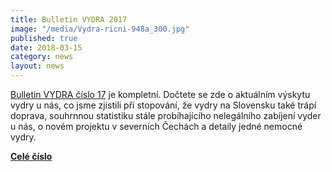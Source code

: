 ```yaml
---
title: Bulletin VYDRA 2017
image: "/media/Vydra-ricni-948a_300.jpg"
published: true
date: 2018-03-15
category: news
layout: news
---
```

[Bulletin VYDRA číslo 17][1] je kompletní. Dočtete se zde o aktuálním výskytu
vydry u nás, co jsme zjistili při stopování, že vydry na Slovensku také
trápí doprava, souhrnnou statistiku stále probíhajícího nelegálního
zabíjení vyder u nás, o novém projektu v severních Čechách a detaily
jedné nemocné vydry.

[**Celé číslo**][1]


[1]: /ke-stazeni/bulletin-vydra/bulletin-vydra-17
